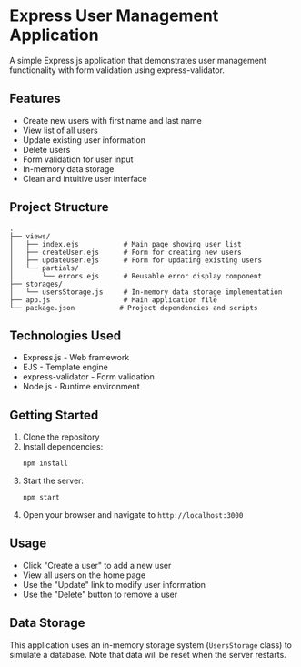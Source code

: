 # Express User Management Application

A simple Express.js application that demonstrates user management functionality with form validation using express-validator.

## Features

- Create new users with first name and last name
- View list of all users
- Update existing user information
- Delete users
- Form validation for user input
- In-memory data storage
- Clean and intuitive user interface

## Project Structure

```
.
├── views/
│   ├── index.ejs           # Main page showing user list
│   ├── createUser.ejs      # Form for creating new users
│   ├── updateUser.ejs      # Form for updating existing users
│   └── partials/
│       └── errors.ejs      # Reusable error display component
├── storages/
│   └── usersStorage.js     # In-memory data storage implementation
├── app.js                  # Main application file
└── package.json           # Project dependencies and scripts
```

## Technologies Used

- Express.js - Web framework
- EJS - Template engine
- express-validator - Form validation
- Node.js - Runtime environment

## Getting Started

1. Clone the repository
2. Install dependencies:
   ```bash
   npm install
   ```
3. Start the server:
   ```bash
   npm start
   ```
4. Open your browser and navigate to `http://localhost:3000`

## Usage

- Click "Create a user" to add a new user
- View all users on the home page
- Use the "Update" link to modify user information
- Use the "Delete" button to remove a user

## Data Storage

This application uses an in-memory storage system (`UsersStorage` class) to simulate a database. Note that data will be reset when the server restarts.

